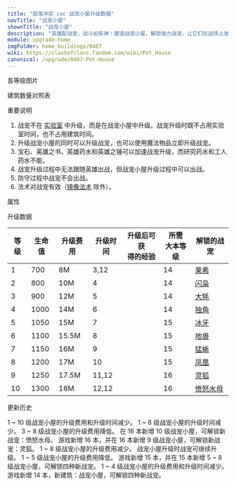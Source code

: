 ```yaml
---
title: "部落冲突 coc 战宠小屋升级数据"
navTitle: "战宠小屋"
shownTitle: "战宠小屋"
description: "英雄配战宠，战斗如有神！建造战宠小屋，解锁强力战宠，让它们在战场上发挥各自的能力，与您的英雄并肩作战。"
module: upgrade-home
imgFolder: home_buildings/0487
wiki: https://clashofclans.fandom.com/wiki/Pet_House
canonical: /upgrade/0487-Pet-House
---
```


<UnitInfo :folder="$frontmatter.imgFolder" imgSrc="Pet_House10.png" :imgAlt="$frontmatter.navTitle" :description="$frontmatter.description" :isSmallImg="true" />

<SmallTitle>各等级图片</SmallTitle>

<Panel>
    <UnitImgGroup :folder="$frontmatter.imgFolder">
        <UnitImg imgTitle="1 级" imgSrc="Pet_House1.png" />
        <UnitImg imgTitle="2 级" imgSrc="Pet_House2.png" />
        <UnitImg imgTitle="3 级" imgSrc="Pet_House3.png" />
        <UnitImg imgTitle="4 级" imgSrc="Pet_House4.png" />
        <UnitImg imgTitle="5 级" imgSrc="Pet_House5.png" />
        <UnitImg imgTitle="6 级" imgSrc="Pet_House6.png" />
        <UnitImg imgTitle="7 级" imgSrc="Pet_House7.png" />
        <UnitImg imgTitle="8 级" imgSrc="Pet_House8.png" />
        <UnitImg imgTitle="9 级" imgSrc="Pet_House9.png" />
        <UnitImg imgTitle="10 级" imgSrc="Pet_House10.png" />
    </UnitImgGroup>
</Panel>

<SmallTitle>建筑数量对照表</SmallTitle>

<BuildingNum>
    <BuildingNumRow title="大本等级" num="1 - 13, 14 - 17" />
    <BuildingNumRow title="建筑数量" num="     0,       1" />
</BuildingNum>

<SmallTitle>重要说明</SmallTitle>

1. 战宠不在 [实验室](/upgrade/0483-Laboratory) 中升级，而是在战宠小屋中升级。战宠升级时既不占用实验室时间，也不占用建筑时间。
2. 升级战宠小屋的同时可以升级战宠，也可以使用魔法物品立即升级战宠。
3. 宝石、英雄之书、英雄药水和英雄之锤可以加速战宠升级，而研究药水和工人药水不能。
4. 战宠升级过程中无法跟随英雄出战，但战宠小屋升级过程中可以出战。
5. 防守过程中战宠不会出战。
6. 法术对战宠有效（[镜像法术](/upgrade/0105-Clone-Spell) 除外）。

<SmallTitle>属性</SmallTitle>

<UnitProperties>
    <UnitProperty pKey="占地面积" pValue="3×3" />
    <UnitProperty pKey="判定面积" pValue="2×2" :isJudgeSquare="true" />
</UnitProperties>

<SmallTitle>升级数据</SmallTitle>

<script setup>
const tableExtraInfo = [
    {
        "column": 2,
        "type": "cost",
        "gpClass": "building",
        "icon": "Elixir"
    },
    {
        "column": 3,
        "type": "time",
        "gpClass": "building"
    },
    {
        "column": 4,
        "type": "exp",
        "icon": "Exp"
    }
];
</script>

<UnitTable :tableExtraInfo="tableExtraInfo">

| 等级 |  生命值 | 升级费用 |  升级时间 |升级后可获<br>得的经验|所需<br>大本等级| 解锁的战宠 |
| ---- |   ---  |   ---    |   ---    |         ---        |       ---     |    ---    |
|   1  |   700  |     8M   |   3,12   |                    |       14      |<a href="/upgrade/0280-L.A.S.S.I">莱希</a>|
|   2  |   800  |    10M   |   4      |                    |       14      |<a href="/upgrade/0281-Electro-Owl">闪枭</a>|
|   3  |   900  |    12M   |   5      |                    |       14      |<a href="/upgrade/0282-Mighty-Yak">大牦</a>|
|   4  |  1000  |    14M   |   6      |                    |       14      |<a href="/upgrade/0283-Unicorn">独角</a>|
|   5  |  1050  |    15M   |   7      |                    |       15      |<a href="/upgrade/0284-Frosty">冰牙</a>|
|   6  |  1100  |  15.5M   |   8      |                    |       15      |<a href="/upgrade/0285-Diggy">地兽</a>|
|   7  |  1150  |    16M   |   9      |                    |       15      |<a href="/upgrade/0286-Poison-Lizard">猛蜥</a>|
|   8  |  1200  |    17M   |  10      |                    |       15      |<a href="/upgrade/0287-Phoenix">凤凰</a>|
|   9  |  1250  |  17.5M   |  11,12   |                    |       16      |<a href="/upgrade/0288-Spirit-Fox">灵狐</a>|
|  10  |  1300  |    18M   |  12,12   |                    |       16      |<a href="/upgrade/0289-Angry-Jelly">愤怒水母</a>|
</UnitTable>

<SmallTitle>更新历史</SmallTitle>

<Timeline>
    <TimelineItem date="2024/11/25">  
        <TimelineRow>1 ~ 10 级战宠小屋的升级费用和升级时间减少。</TimelineRow>
    </TimelineItem>
    <TimelineItem date="2024/06/18">
        <TimelineRow>1 ~ 8 级战宠小屋的升级时间减少。</TimelineRow>
        <TimelineRow>3 ~ 8 级战宠小屋的升级费用降低。</TimelineRow>
    </TimelineItem>
    <TimelineItem date="2024/04/17">
        <TimelineRow>在 16 本新增 10 级战宠小屋，可解锁新战宠：愤怒水母。</TimelineRow>
    </TimelineItem>
    <TimelineItem date="2023/12/12">
        <TimelineRow>游戏新增 16 本，并在 16 本新增 9 级战宠小屋，可解锁新战宠：灵狐。</TimelineRow>
        <TimelineRow>1 ~ 8 级战宠小屋的升级费用减少。</TimelineRow>
    </TimelineItem>
    <TimelineItem date="2022/12/12">
        <TimelineRow>战宠小屋升级时战宠可继续升级。</TimelineRow>
        <TimelineRow>1 ~ 5 级战宠小屋的升级费用降低。</TimelineRow>
    </TimelineItem>
    <TimelineItem date="2022/10/10">
        <TimelineRow>游戏新增 15 本，并在 15 本新增 5 ~ 8 级战宠小屋，可解锁四种新战宠。</TimelineRow>
        <TimelineRow>1 ~ 4 级战宠小屋的升级费用和升级时间减少。</TimelineRow>
    </TimelineItem>
    <TimelineItem date="2021/04/12">
        <TimelineRow>游戏新增 14 本，新建筑：战宠小屋，可解锁四种新战宠。</TimelineRow>
    </TimelineItem>  
    <TimelineItem :historyBottom="true" />
</Timeline>